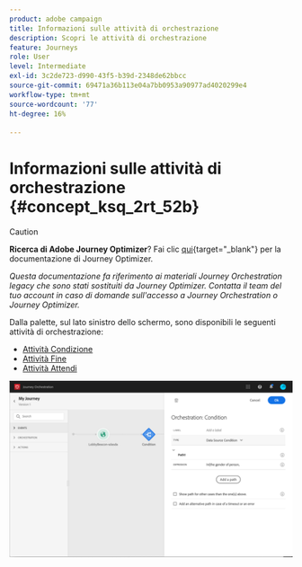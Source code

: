 ```yaml
---
product: adobe campaign
title: Informazioni sulle attività di orchestrazione
description: Scopri le attività di orchestrazione
feature: Journeys
role: User
level: Intermediate
exl-id: 3c2de723-d990-43f5-b39d-2348de62bbcc
source-git-commit: 69471a36b113e04a7bb0953a90977ad4020299e4
workflow-type: tm+mt
source-wordcount: '77'
ht-degree: 16%

---
```


# Informazioni sulle attività di orchestrazione {#concept_ksq_2rt_52b}


>[!CAUTION]
>
>**Ricerca di Adobe Journey Optimizer**? Fai clic [qui](https://experienceleague.adobe.com/it/docs/journey-optimizer/using/ajo-home){target="_blank"} per la documentazione di Journey Optimizer.
>
>
>_Questa documentazione fa riferimento ai materiali Journey Orchestration legacy che sono stati sostituiti da Journey Optimizer. Contatta il team del tuo account in caso di domande sull&#39;accesso a Journey Orchestration o Journey Optimizer._


Dalla palette, sul lato sinistro dello schermo, sono disponibili le seguenti attività di orchestrazione:

* [Attività Condizione](../building-journeys/condition-activity.md)
* [Attività Fine](../building-journeys/end-activity.md)
* [Attività Attendi](../building-journeys/wait-activity.md)

![](../assets/journey49.png)
